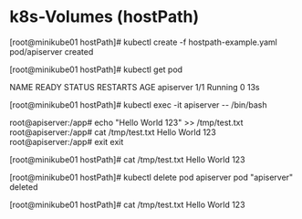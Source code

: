 # k8s-Volumes (hostPath)

[root@minikube01 hostPath]# kubectl create -f hostpath-example.yaml
pod/apiserver created

[root@minikube01 hostPath]# kubectl get pod

NAME        READY   STATUS    RESTARTS   AGE
apiserver   1/1     Running   0          13s

[root@minikube01 hostPath]# kubectl exec -it apiserver -- /bin/bash

root@apiserver:/app# echo "Hello World 123" >> /tmp/test.txt
root@apiserver:/app# cat /tmp/test.txt
Hello World 123
root@apiserver:/app# exit
exit

[root@minikube01 hostPath]# cat /tmp/test.txt
Hello World 123

[root@minikube01 hostPath]# kubectl delete pod apiserver
pod "apiserver" deleted

[root@minikube01 hostPath]# cat /tmp/test.txt
Hello World 123
